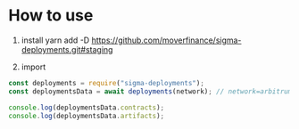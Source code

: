 # How to use

1. install
   yarn add -D https://github.com/moverfinance/sigma-deployments.git#staging

2. import

```js
const deployments = require("sigma-deployments");
const deploymentsData = await deployments(network); // network=arbitrumGoerli | arbitrum

console.log(deploymentsData.contracts);
console.log(deploymentsData.artifacts);
```
